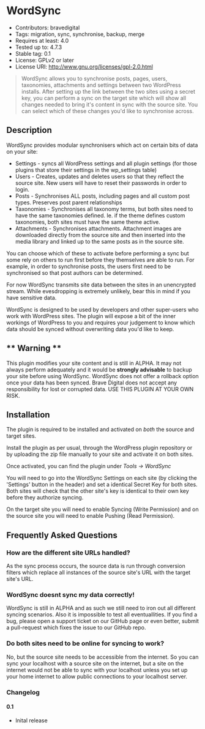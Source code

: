 # WordSync
- Contributors: bravedigital
- Tags: migration, sync, synchronise, backup, merge
- Requires at least: 4.0
- Tested up to: 4.7.3
- Stable tag: 0.1
- License: GPLv2 or later
- License URI: http://www.gnu.org/licenses/gpl-2.0.html

> WordSync allows you to synchronise posts, pages, users, taxonomies, attachments and settings between two WordPress installs.
> After setting up the link between the two sites using a secret key, you can perform a sync on the target site which will show all changes needed to bring it's content in sync with the source site.
> You can select which of these changes you'd like to synchronise across.



## Description

WordSync provides modular synchronisers which act on certain bits of data on your site:

*   Settings - syncs all WordPress settings and all plugin settings (for those plugins that store their settings in the wp_settings table)
*   Users - Creates, updates and deletes users so that they reflect the source site. New users will have to reset their passwords in order to login.
*   Posts - Synchronises ALL posts, including pages and all custom post types. Preserves post parent relationships
*   Taxonomies - Synchronises all taxonomy terms, but both sites need to have the same taxonomies defined. Ie. if the theme defines custom taxonomies, both sites must have the same theme active.
*   Attachments - Synchronises attachments. Attachment images are downloaded directly from the source site and then inserted into the media library and linked up to the same posts as in the source site.

You can choose which of these to activate before performing a sync but some rely on others to run first before they themselves are able to run. For example, in order to synchronise posts, the users first need to be synchronised so that post authors can be determined.

For now WordSync transmits site data between the sites in an unencrypted stream. While evesdropping is extremely unlikely, bear this in mind if you have sensitive data.

WordSync is designed to be used by developers and other super-users who work with WordPress sites. The plugin will expose a bit of the inner workings of WordPress to you and requires your judgement to know which data should be synced without overwriting data you'd like to keep.

## ** Warning **
This plugin modifies your site content and is still in ALPHA. It may not always perform adequately and it would be **strongly advisable** to backup your site before using WordSync. WordSync does not offer a rollback option once your data has been synced. Brave Digital does not accept any responsibility for lost or corrupted data. USE THIS PLUGIN AT YOUR OWN RISK.

## Installation

The plugin is required to be installed and activated on *both* the source and target sites.

Install the plugin as per usual, through the WordPress plugin repository or by uploading the zip file manually to your site and activate it on both sites.

Once activated, you can find the plugin under *Tools -> WordSync*

You will need to go into the WordSync Settings on each site (by clicking the 'Settings' button in the header) and set a identical Secret Key for both sites. Both sites will check that the other site's key is identical to their own key before they authorize syncing.

On the target site you will need to enable Syncing (Write Permission) and on the source site you will need to enable Pushing (Read Permission).

## Frequently Asked Questions

### How are the different site URLs handled?

As the sync process occurs, the source data is run through conversion filters which replace all instances of the source site's URL with the target site's URL.

### WordSync doesnt sync my data correctly!

WordSync is still in ALPHA and as such we still need to iron out all different syncing scenarios. Also it is impossible to test all eventuallities. If you find a bug, please open a support ticket on our GitHub page or even better, submit a pull-request which fixes the issue to our GitHub repo.

### Do both sites need to be online for syncing to work?

No, but the source site needs to be accessible from the internet. So you can sync your localhost with a source site on the internet, but a site on the internet would not be able to sync with your localhost unless you set up your home internet to allow public connections to your localhost server.

### Changelog

#### 0.1
* Inital release
